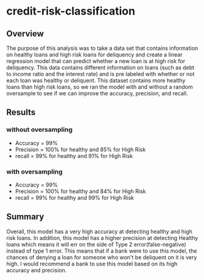 # credit-risk-classification

## Overview
The purpose of this analysis was to take a data set that contains information on healthy loans and high risk loans for deliquency and create a linear regression model that can predict whether a new loan is at high risk for deliquency. This data contains different information on loans (such as debt to income ratio and the interest rate) and is pre labeled with whether or not each loan was healthy or deliquent. This dataset contains more healthy loans than high risk loans, so we ran the model with and without a random oversample to see if we can improve the accuracy, precision, and recall.

## Results
### without oversampling
- Accuracy = 99%
- Precision = 100% for healthy and 85% for High Risk
- recall = 99% for healthy and 91% for High Risk
### with oversampling
- Accuracy = 99%
- Precision = 100% for healthy and 84% for High Risk
- recall = 99% for healthy and 99% for High Risk

## Summary
Overall, this model has a very high accuracy at detecting healthy and high risk loans. In addition, this model has a higher precision at detecting Healthy loans which means it will err on the side of Type 2 error(false-negative) instead of type 1 error. This means that if a bank were to use this model, the chances of denying a loan for someone who won't be deliquent on it is very high. I would recommend a bank to use this model based on its high accuracy and precision.